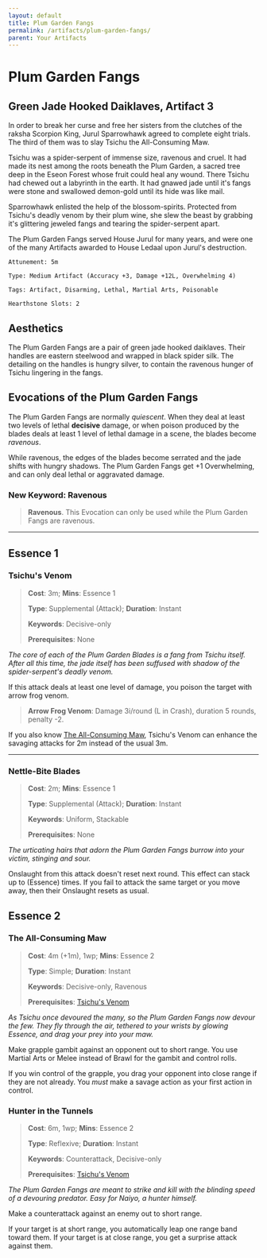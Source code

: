 ```yaml
---
layout: default
title: Plum Garden Fangs
permalink: /artifacts/plum-garden-fangs/
parent: Your Artifacts
---
```


# Plum Garden Fangs

## Green Jade Hooked Daiklaves, Artifact 3

In order to break her curse and free her sisters from the clutches of the raksha
Scorpion King, Jurul Sparrowhawk agreed to complete eight trials. The third of
them was to slay Tsichu the All-Consuming Maw.

Tsichu was a spider-serpent of immense size, ravenous and cruel. It had made its
nest among the roots beneath the Plum Garden, a sacred tree deep in the Eseon
Forest whose fruit could heal any wound. There Tsichu had chewed out a labyrinth
in the earth. It had gnawed jade until it's fangs were stone and swallowed
demon-gold until its hide was like mail.

Sparrowhawk enlisted the help of the blossom-spirits. Protected from Tsichu's
deadly venom by their plum wine, she slew the beast by grabbing it's glittering
jeweled fangs and tearing the spider-serpent apart.

The Plum Garden Fangs served House Jurul for many years, and were one of the
many Artifacts awarded to House Ledaal upon Jurul's destruction.

    Attunement: 5m

    Type: Medium Artifact (Accuracy +3, Damage +12L, Overwhelming 4)

    Tags: Artifact, Disarming, Lethal, Martial Arts, Poisonable

    Hearthstone Slots: 2

## Aesthetics

The Plum Garden Fangs are a pair of green jade hooked daiklaves. Their handles
are eastern steelwood and wrapped in black spider silk. The detailing on the
handles is hungry silver, to contain the ravenous hunger of Tsichu lingering in
the fangs.

## Evocations of the Plum Garden Fangs

The Plum Garden Fangs are normally _quiescent_. When they deal at least two
levels of lethal **decisive** damage, or when poison produced by the blades
deals at least 1 level of lethal damage in a scene, the blades become
_ravenous_.

While ravenous, the edges of the blades become serrated and the jade shifts
with hungry shadows. The Plum Garden Fangs get +1 Overwhelming, and can only
deal lethal or aggravated damage.

### New Keyword: Ravenous

> **Ravenous**. This Evocation can only be used while the Plum Garden Fangs are
> ravenous.

***

## Essence 1

### Tsichu's Venom

> **Cost**: 3m; **Mins**: Essence 1
>
> **Type**: Supplemental (Attack); **Duration**: Instant
>
> **Keywords**: Decisive-only
>
> **Prerequisites**: None

_The core of each of the Plum Garden Blades is a fang from Tsichu itself. After_
_all this time, the jade itself has been suffused with shadow of the_
_spider-serpent's deadly venom._

If this attack deals at least one level of damage, you poison the target with
arrow frog venom.

> **Arrow Frog Venom**: Damage 3i/round (L in Crash), duration 5 rounds, penalty
> -2.

If you also know [The All-Consuming Maw](#the-all-consuming-maw), Tsichu's
Venom can enhance the savaging attacks for 2m instead of the usual 3m.

***

### Nettle-Bite Blades

> **Cost**: 2m; **Mins**: Essence 1
>
> **Type**: Supplemental (Attack); **Duration**: Instant
>
> **Keywords**: Uniform, Stackable
>
> **Prerequisites**: None

_The urticating hairs that adorn the Plum Garden Fangs burrow into your victim,_
_stinging and sour._

Onslaught from this attack doesn't reset next round. This effect can stack up
to (Essence) times. If you fail to attack the same target or you move away, then
their Onslaught resets as usual.

## Essence 2

### The All-Consuming Maw

> **Cost**: 4m (+1m), 1wp; **Mins**: Essence 2
>
> **Type**: Simple; **Duration**: Instant
>
> **Keywords**: Decisive-only, Ravenous
>
> **Prerequisites**: [Tsichu's Venom](#tsichus-venom)

_As Tsichu once devoured the many, so the Plum Garden Fangs now devour the few._
_They fly through the air, tethered to your wrists by glowing Essence, and_
_drag your prey into your maw._

Make grapple gambit against an opponent out to short range. You use Martial Arts
or Melee instead of Brawl for the gambit and control rolls.

If you win control of the grapple, you drag your opponent into close range if
they are not already. You _must_ make a savage action as your first action in
control.

### Hunter in the Tunnels

> **Cost**: 6m, 1wp; **Mins**: Essence 2
>
> **Type**: Reflexive; **Duration**: Instant
>
> **Keywords**: Counterattack, Decisive-only
>
> **Prerequisites**: [Tsichu's Venom](#tsichus-venom)

_The Plum Garden Fangs are meant to strike and kill with the blinding speed of_
_a devouring predator. Easy for Naiyo, a hunter himself._

Make a counterattack against an enemy out to short range.

If your target is at short range, you automatically leap one range band toward
them. If your target is at close range, you get a surprise attack against them.
